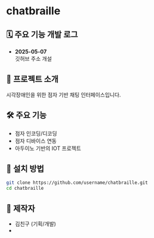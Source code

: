 # chatbraille

## 🗓️ 주요 기능 개발 로그
- **2025-05-07**  
  깃허브 주소 개설

## 📘 프로젝트 소개
시각장애인을 위한 점자 기반 채팅 인터페이스입니다.

## 🛠 주요 기능
- 점자 인코딩/디코딩
- 점자 디바이스 연동
- 아두이노 기반의 IOT 프로젝트

## 🧾 설치 방법
```bash
git clone https://github.com/username/chatbraille.git
cd chatbraille
```

## 👤 제작자
- 김친구 (기획/개발)
- 

